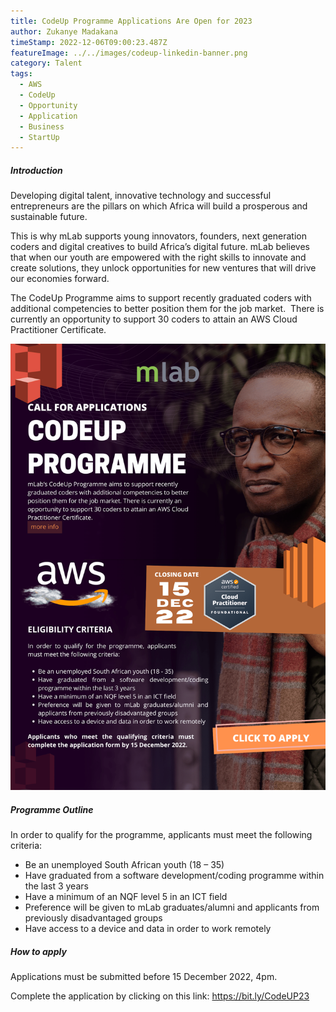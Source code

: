 ```yaml
---
title: CodeUp Programme Applications Are Open for 2023
author: Zukanye Madakana
timeStamp: 2022-12-06T09:00:23.487Z
featureImage: ../../images/codeup-linkedin-banner.png
category: Talent
tags:
  - AWS
  - CodeUp
  - Opportunity
  - Application
  - Business
  - StartUp
---
```

##### Introduction

Developing digital talent, innovative technology and successful entrepreneurs are the pillars on which Africa will build a prosperous and sustainable future.

This is why mLab supports young innovators, founders, next generation coders and digital creatives to build Africa’s digital future. mLab believes that when our youth are empowered with the right skills to innovate and create solutions, they unlock opportunities for new ventures that will drive our economies forward.

The CodeUp Programme aims to support recently graduated coders with additional competencies to better position them for the job market.  There is currently an opportunity to support 30 coders to attain an AWS Cloud Practitioner Certificate.

![CodeUp](../../images/codeup-call-socials-2-min.png)

##### Programme Outline

In order to qualify for the programme, applicants must meet the following criteria: 

* Be an unemployed South African youth (18 – 35)
* Have graduated from a software development/coding programme within the last 3 years
* Have a minimum of an NQF level 5 in an ICT field
* Preference will be given to mLab graduates/alumni and applicants from previously disadvantaged groups
* Have access to a device and data in order to work remotely

##### How to apply

Applications must be submitted before 15 December 2022, 4pm.

C﻿omplete the application by clicking on this link: <https://bit.ly/CodeUP23>